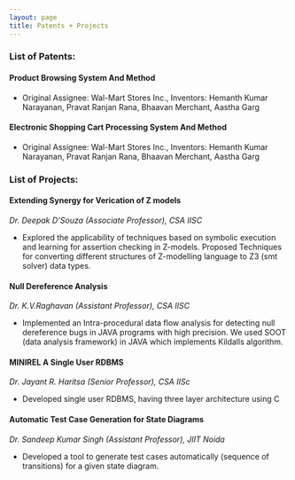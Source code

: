 ```yaml
---
layout: page
title: Patents + Projects 
---
```


### List of Patents:

#### Product Browsing System And Method 
- Original Assignee:	Wal-Mart Stores Inc., Inventors:	Hemanth Kumar Narayanan, Pravat Ranjan Rana, Bhaavan Merchant, Aastha Garg

#### Electronic Shopping Cart Processing System And Method 
- Original Assignee:	Wal-Mart Stores Inc., Inventors:	Hemanth Kumar Narayanan, Pravat Ranjan Rana, Bhaavan Merchant, Aastha Garg 


### List of Projects:

#### Extending Synergy for Verication of Z models

*Dr. Deepak D’Souza (Associate Professor), CSA IISC*

- Explored the applicability of techniques based on symbolic execution and learning for assertion checking in Z-models. Proposed Techniques for converting different structures of Z-modelling language to Z3 (smt solver) data types.



#### Null Dereference Analysis

*Dr. K.V.Raghavan (Assistant Professor), CSA IISC*

- Implemented an Intra-procedural data flow analysis for detecting null dereference bugs in JAVA programs with high precision.
We used SOOT (data analysis framework) in JAVA which implements Kildalls algorithm.



#### MINIREL A Single User RDBMS

*Dr. Jayant R. Haritsa (Senior Professor), CSA IISc*

- Developed single user RDBMS, having three layer architecture using C



#### Automatic Test Case Generation for State Diagrams

*Dr. Sandeep Kumar Singh (Assistant Professor), JIIT Noida*

- Developed a tool to generate test cases automatically (sequence of transitions) for a given state diagram.
